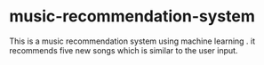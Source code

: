 # music-recommendation-system
This is a music recommendation system using machine learning . it recommends five new songs which is similar to the user input.
